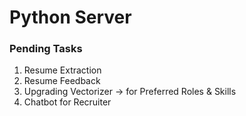 # Python Server

### Pending Tasks
1. Resume Extraction
2. Resume Feedback
3. Upgrading Vectorizer -> for Preferred Roles & Skills
4. Chatbot for Recruiter